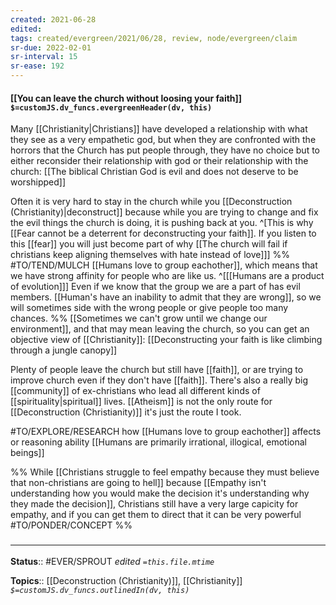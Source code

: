 ```yaml
---
created: 2021-06-28
edited: 
tags: created/evergreen/2021/06/28, review, node/evergreen/claim
sr-due: 2022-02-01
sr-interval: 15
sr-ease: 192
---
```


#### [[You can leave the church without loosing your faith]] `$=customJS.dv_funcs.evergreenHeader(dv, this)`

Many [[Christianity|Christians]] have developed a relationship with what they see as a very empathetic god, but when they are confronted with the horrors that the Church has put people through, they have no choice but to either reconsider their relationship with god or their relationship with the church: [[The biblical Christian God is evil and does not deserve to be worshipped]]

Often it is very hard to stay in the church while you [[Deconstruction (Christianity)|deconstruct]] because while you are trying to change and fix the evil things the church is doing, it is pushing back at you.
^[This is why [[Fear cannot be a deterrent for deconstructing your faith]]. If you listen to this [[fear]] you will just become part of why [[The church will fail if christians keep aligning themselves with hate instead of love]]]
%% #TO/TEND/MULCH 
[[Humans love to group eachother]], which means that we have strong affinity for people who are like us.
^[[[Humans are a product of evolution]]]
Even if we know that the group we are a part of has evil members.
[[Human's have an inability to admit that they are wrong]], so we will sometimes side with the wrong people or give people too many chances. 
%%
[[Sometimes we can't grow until we change our environment]], and that may mean leaving the church, so you can get an objective view of [[Christianity]]:
[[Deconstructing your faith is like climbing through a jungle canopy]]

Plenty of people leave the church but still have [[faith]], or are trying to improve church even if they don't have [[faith]]. There's also a really big [[community]] of ex-christians who lead all different kinds of [[spirituality|spiritual]] lives. [[Atheism]] is not the only route for [[Deconstruction (Christianity)]] it's just the route I took.

#TO/EXPLORE/RESEARCH how [[Humans love to group eachother]] affects or reasoning ability [[Humans are primarily irrational, illogical, emotional beings]]

%%
While [[Christians struggle to feel empathy because they must believe that non-christians are going to hell]] because [[Empathy isn't understanding how you would make the decision it's understanding why they made the decision]], Christians still have a very large capicity for empathy, and if you can get them to direct that it can be very powerful #TO/PONDER/CONCEPT 
%%
### <hr class="footnote"/>

**Status**:: #EVER/SPROUT 
*edited `=this.file.mtime`*

**Topics**:: [[Deconstruction (Christianity)]], [[Christianity]]
*`$=customJS.dv_funcs.outlinedIn(dv, this)`*
